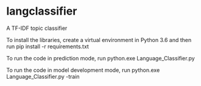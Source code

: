 # langclassifier
A TF-IDF topic classifier

To install the libraries, create a virtual environment in Python 3.6 and then run 
                 pip install -r requirements.txt

To run the code in prediction mode, run 
                 python.exe Language_Classifier.py

To run the code in model development mode, run
                 python.exe Language_Classifier.py -train
